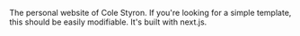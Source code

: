 The personal website of Cole Styron.  If you're looking for a simple template, this should be easily modifiable. It's built with next.js.
